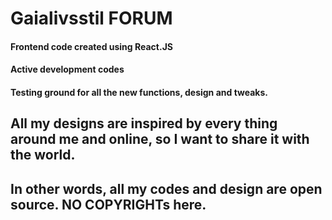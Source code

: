 # Gaialivsstil FORUM

#### Frontend code created using React.JS

#### Active development codes
#### Testing ground for all the new functions, design and tweaks.

## All my designs are inspired by every thing around me and online, so I want to share it with the world.
## In other words, all my codes and design are open source. NO COPYRIGHTs here.
